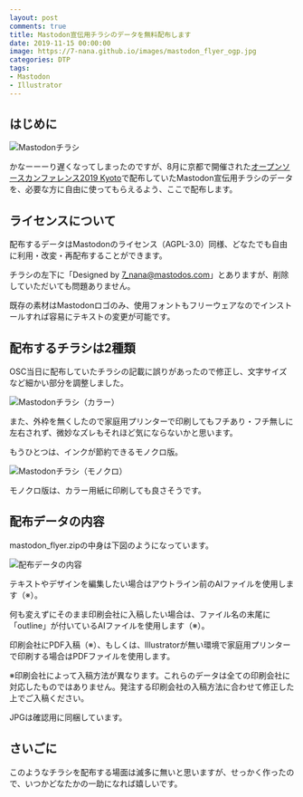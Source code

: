 ```yaml
---
layout: post
comments: true
title: Mastodon宣伝用チラシのデータを無料配布します
date: 2019-11-15 00:00:00
image: https://7-nana.github.io/images/mastodon_flyer_ogp.jpg
categories: DTP
tags:
- Mastodon
- Illustrator
---
```


## はじめに

![Mastodonチラシ](https://7-nana.github.io/images/mastodon_flyer_00.jpg)

かなーーーり遅くなってしまったのですが、8月に京都で開催された[オープンソースカンファレンス2019 Kyoto](https://www.ospn.jp/osc2019-kyoto/)で配布していたMastodon宣伝用チラシのデータを、必要な方に自由に使ってもらえるよう、ここで配布します。

## ライセンスについて

配布するデータはMastodonのライセンス（AGPL-3.0）同様、どなたでも自由に利用・改変・再配布することができます。

チラシの左下に「Designed by 7_nana@mastodos.com」とありますが、削除していただいても問題ありません。

既存の素材はMastodonロゴのみ、使用フォントもフリーウェアなのでインストールすれば容易にテキストの変更が可能です。

## 配布するチラシは2種類

OSC当日に配布していたチラシの記載に誤りがあったので修正し、文字サイズなど細かい部分を調整しました。

![Mastodonチラシ（カラー）](https://7-nana.github.io/images/mastodon_flyer_01.jpg)

また、外枠を無くしたので家庭用プリンターで印刷してもフチあり・フチ無しに左右されず、微妙なズレもそれほど気にならないかと思います。

もうひとつは、インクが節約できるモノクロ版。

![Mastodonチラシ（モノクロ）](https://7-nana.github.io/images/mastodon_flyer_02.jpg)

モノクロ版は、カラー用紙に印刷しても良さそうです。

## 配布データの内容

mastodon_flyer.zipの中身は下図のようになっています。

![配布データの内容](https://7-nana.github.io/images/mastodon_flyer_03.jpg)

テキストやデザインを編集したい場合はアウトライン前のAIファイルを使用します（※）。

何も変えずにそのまま印刷会社に入稿したい場合は、ファイル名の末尾に「outline」が付いているAIファイルを使用します（※）。

印刷会社にPDF入稿（※）、もしくは、Illustratorが無い環境で家庭用プリンターで印刷する場合はPDFファイルを使用します。

※印刷会社によって入稿方法が異なります。これらのデータは全ての印刷会社に対応したものではありません。発注する印刷会社の入稿方法に合わせて修正した上でご入稿ください。

JPGは確認用に同梱しています。

## さいごに

このようなチラシを配布する場面は滅多に無いと思いますが、せっかく作ったので、いつかどなたかの一助になれば嬉しいです。
